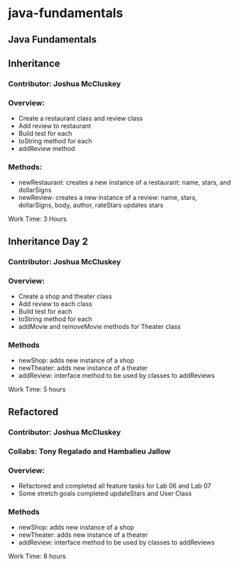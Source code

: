 # java-fundamentals

## Java Fundamentals

## Inheritance

### Contributor: Joshua McCluskey

### Overview:

- Create a restaurant class and review class
- Add review to restaurant
- Build test for each 
- toString method for each
- addReview method

### Methods:

- newRestaurant: creates a new instance of a restaurant: name, stars, and dollarSigns
- newReview: creates a new instance of a review: name, stars, dollarSigns, body, author, rateStars updates stars

Work Time: 3 Hours

## Inheritance Day 2

### Contributor: Joshua McCluskey

### Overview:

- Create a shop and theater class
- Add review to each class
- Build test for each
- toString method for each
- addMovie and removeMovie methods for Theater class


### Methods

- newShop: adds new instance of a shop
- newTheater: adds new instance of a theater
- addReview: interface method to be used by classes to addReviews

Work Time: 5 hours

## Refactored

### Contributor: Joshua McCluskey

### Collabs: Tony Regalado and Hambalieu Jallow

### Overview:

- Refactored and completed all feature tasks for Lab 06 and Lab 07
- Some stretch goals completed updateStars and User Class


### Methods

- newShop: adds new instance of a shop
- newTheater: adds new instance of a theater
- addReview: interface method to be used by classes to addReviews

Work Time: 8 hours